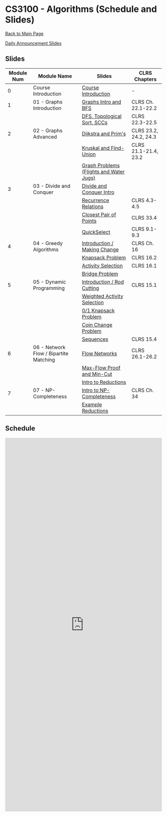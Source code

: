 CS3100 - Algorithms (Schedule and Slides)
===============================

[Back to Main Page](../readme.html)

[Daily Announcement Slides](./dailyannouncements.pptx)

<a name="slides"></a>Slides
--------------------------------------- 

|Module Num|Module Name|Slides|CLRS Chapters|
|-|---|---|---|
|0|Course Introduction|[Course Introduction](./00-courseintroduction.pptx)|-|
|1|01 - Graphs Introduction|[Graphs Intro and BFS](./01-01-GraphsIntroBFS.pptx)|CLRS Ch. 22.1-22.2|
|||[DFS, Topological Sort, SCCs](./01-02-GraphsDFSTopoSCC.pptx)|CLRS 22.3-22.5|
|2|02 - Graphs Advanced|[Dijkstra and Prim's](./02-DijkstraAndPrim.pptx)|CLRS 23.2, 24.2, 24.3|
|||[Kruskal and Find-Union](./02-Kruskal.pptx)|CLRS 21.1-21.4, 23.2|
|||[Graph Problems (Flights and Water Jugs)](./02-graphProblems.pptx)||
|3|03 - Divide and Conquer|[Divide and Conquer Intro](./03-DivConIntro.pptx)||
|||[Recurrence Relations](./03-Recurrences.pptx)|CLRS 4.3-4.5|
|||[Closest Pair of Points](./03-ClosestPair.pptx)|CLRS 33.4|
|||[QuickSelect](./03-Quickselect.pptx)|CLRS 9.1-9.3|
|4|04 - Greedy Algorithms|[Introduction / Making Change](./04-GreedyIntroChange.pptx)|CLRS Ch. 16|
|||[Knapsack Problem](./04-Knapsack.pptx)|CLRS 16.2|
|||[Activity Selection](./04-ActivitySelect.pptx)|CLRS 16.1|
|||[Bridge Problem](./04-BridgeCrossing.pptx)||
|5|05 - Dynamic Programming|[Introduction / Rod Cutting](./05-DPRodCut.pptx)|CLRS 15.1|
|||[Weighted Activity Selection](./05-ActivitySelect.pptx)||
|||[0/1 Knapsack Problem](./05-Knapsack.pptx)||
|||[Coin Change Problem](./05-CoinChange.pptx)||
|||[Sequences](./05-Sequences.pptx)|CLRS 15.4|
|6|06 - Network Flow / Bipartite Matching|[Flow Networks](./06-MaxFlow.pptx)|CLRS 26.1-26.2|
|||[Max-Flow Proof and Min-Cut](./06-MaxFlow-2.pptx)||
|||[Intro to Reductions](./06-ReductionsIntro.pptx)||
|7|07 - NP-Completeness|[Intro to NP-Completeness](./07-NPCIntro.pptx)|CLRS Ch. 34|
|||[Example Reductions](./07-Reductions.pptx)||

<a name="schedule"></a>Schedule
--------------------------------------- 

 
<iframe width="100%" height="1200px" frameborder="0" src="https://docs.google.com/spreadsheets/d/e/2PACX-1vRrJw5b28tSn3PTt3zSt4-WuDUwOqYo7Xmx3pyk_fxFBhmOOUJ2kG7N6LmNiI_IxKises930jnvIWLD/pubhtml?gid=0&amp;single=true&amp;widget=true&amp;headers=false"></iframe>
 
